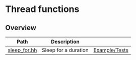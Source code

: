 # Thread functions

## Overview

| Path                          | Description          |                                    |
| ----------------------------- | -------------------- | ---------------------------------- |
| [sleep\_for.hh](sleep_for.hh) | Sleep for a duration | [Example/Tests](sleep_for.test.cc) |

